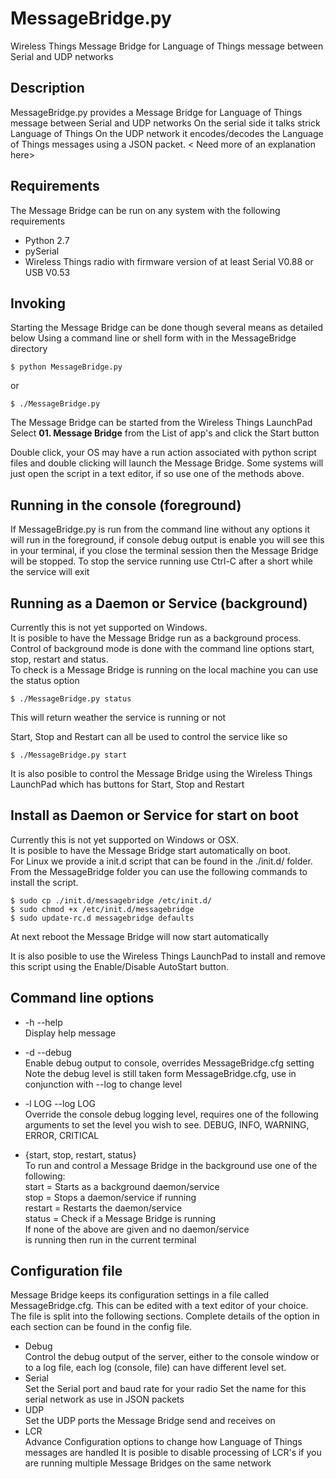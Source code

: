 # MessageBridge.py
Wireless Things Message Bridge for Language of Things message between Serial and UDP networks

## Description
MessageBridge.py provides a Message Bridge for Language of Things message between Serial and UDP networks
On the serial side it talks strick Language of Things On the UDP network it encodes/decodes the Language of Things messages using a JSON packet.
< Need more of an explanation here>


## Requirements
The Message Bridge can be run on any system with the following requirements
* Python 2.7
* pySerial
* Wireless Things radio with firmware version of at least Serial V0.88 or USB V0.53

## Invoking
Starting the Message Bridge can be done though several means as detailed below
Using a command line or shell form with in the MessageBridge directory

    $ python MessageBridge.py

or

    $ ./MessageBridge.py

The Message Bridge can be started from the Wireless Things LaunchPad
Select **01. Message Bridge** from the List of app's and click the Start button

Double click, your OS may have a run action associated with python script files and double clicking will launch the Message Bridge. Some systems will just open the script in a text editor, if so use one of the methods above.

## Running in the console (foreground)
If MessageBridge.py is run from the command line without any options it will run in the foreground, if console debug output is enable you will see this in your terminal, if you close the terminal session then the Message Bridge will be stopped.
To stop the service running use Ctrl-C after a short while the service will exit

## Running as a Daemon or Service (background)
Currently this is not yet supported on Windows.  
It is posible to have the Message Bridge run as a background process. Control of background mode is done with the command line options start, stop, restart and status.  
To check is a Message Bridge is running on the local machine you can use the status option  

    $ ./MessageBridge.py status

This will return weather the service is running or not

Start, Stop and Restart can all be used to control the service like so

    $ ./MessageBridge.py start


It is also posible to control the Message Bridge using the Wireless Things LaunchPad which has buttons for Start, Stop and Restart

## Install as Daemon or Service for start on boot
Currently this is not yet supported on Windows or OSX.  
It is posible to have the Message Bridge start automatically on boot.  
For Linux we provide a init.d script that can be found in the ./init.d/ folder. From the MessageBridge folder you can use the following commands to install the script.

    $ sudo cp ./init.d/messagebridge /etc/init.d/
    $ sudo chmod +x /etc/init.d/messagebridge
    $ sudo update-rc.d messagebridge defaults

At next reboot the Message Bridge will now start automatically

It is also posible to use the Wireless Things LaunchPad to install and remove this script using the Enable/Disable AutoStart button.

## Command line options
* -h --help  
Display help message

* -d --debug  
Enable debug output to console, overrides MessageBridge.cfg setting
Note the debug level is still taken form MessageBridge.cfg, use in conjunction with --log to change level

* -l LOG --log LOG  
Override the console debug logging level, requires one of the following arguments to set the level you wish to see.
DEBUG, INFO, WARNING, ERROR, CRITICAL

* {start, stop, restart, status}  
    To run and control a Message Bridge in the background use one of the following:  
    start = Starts as a background daemon/service  
    stop = Stops a daemon/service if running  
    restart = Restarts the daemon/service  
    status = Check if a Message Bridge is running  
    If none of the above are given and no daemon/service  
    is running then run in the current terminal

## Configuration file
Message Bridge keeps its configuration settings in a file called MessageBridge.cfg. This can be edited with a text editor of your choice.  
The file is split into the following sections. Complete details of the option in each section can be found in the config file.  
* Debug  
Control the debug output of the server, either to the console window or to a log file, each log (console, file) can have different level set.
* Serial  
Set the Serial port and baud rate for your radio
Set the name for this serial network as use in JSON packets
* UDP  
Set the UDP ports the Message Bridge send and receives on
* LCR  
Advance Configuration options to change how Language of Things messages are handled
It is posible to disable processing of LCR's if you are running multiple Message Bridges on the same network

